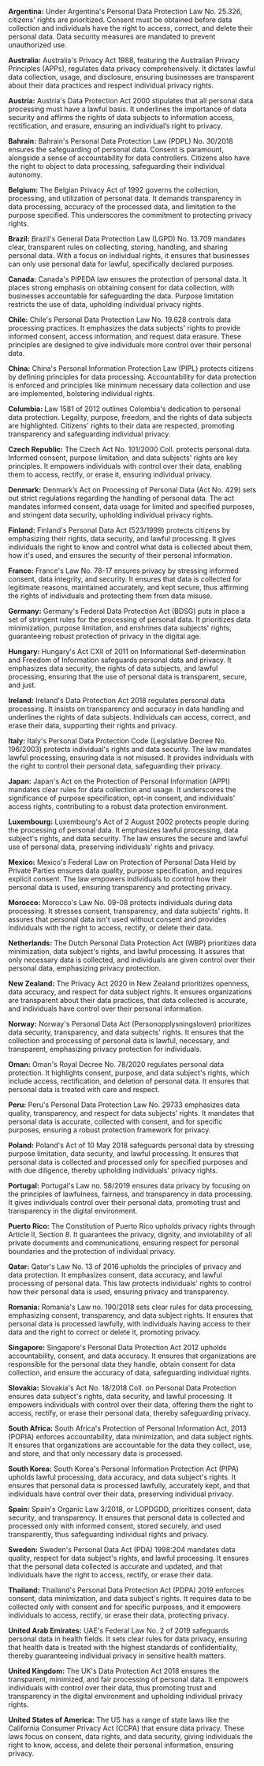 **Argentina:** Under Argentina's Personal Data Protection Law No. 25.326, citizens' rights are prioritized. Consent must be obtained before data collection and individuals have the right to access, correct, and delete their personal data. Data security measures are mandated to prevent unauthorized use.

**Australia:** Australia's Privacy Act 1988, featuring the Australian Privacy Principles (APPs), regulates data privacy comprehensively. It dictates lawful data collection, usage, and disclosure, ensuring businesses are transparent about their data practices and respect individual privacy rights.

**Austria:** Austria's Data Protection Act 2000 stipulates that all personal data processing must have a lawful basis. It underlines the importance of data security and affirms the rights of data subjects to information access, rectification, and erasure, ensuring an individual’s right to privacy.

**Bahrain:** Bahrain's Personal Data Protection Law (PDPL) No. 30/2018 ensures the safeguarding of personal data. Consent is paramount, alongside a sense of accountability for data controllers. Citizens also have the right to object to data processing, safeguarding their individual autonomy.

**Belgium:** The Belgian Privacy Act of 1992 governs the collection, processing, and utilization of personal data. It demands transparency in data processing, accuracy of the processed data, and limitation to the purpose specified. This underscores the commitment to protecting privacy rights.

**Brazil:** Brazil's General Data Protection Law (LGPD) No. 13.709 mandates clear, transparent rules on collecting, storing, handling, and sharing personal data. With a focus on individual rights, it ensures that businesses can only use personal data for lawful, specifically declared purposes.

**Canada:** Canada's PIPEDA law ensures the protection of personal data. It places strong emphasis on obtaining consent for data collection, with businesses accountable for safeguarding the data. Purpose limitation restricts the use of data, upholding individual privacy rights.

**Chile:** Chile's Personal Data Protection Law No. 19.628 controls data processing practices. It emphasizes the data subjects' rights to provide informed consent, access information, and request data erasure. These principles are designed to give individuals more control over their personal data.

**China:** China's Personal Information Protection Law (PIPL) protects citizens by defining principles for data processing. Accountability for data protection is enforced and principles like minimum necessary data collection and use are implemented, bolstering individual rights.

**Columbia:** Law 1581 of 2012 outlines Colombia's dedication to personal data protection. Legality, purpose, freedom, and the rights of data subjects are highlighted. Citizens' rights to their data are respected, promoting transparency and safeguarding individual privacy.

**Czech Republic:** The Czech Act No. 101/2000 Coll. protects personal data. Informed consent, purpose limitation, and data subjects' rights are key principles. It empowers individuals with control over their data, enabling them to access, rectify, or erase it, ensuring individual privacy.

**Denmark:** Denmark’s Act on Processing of Personal Data (Act No. 429) sets out strict regulations regarding the handling of personal data. The act mandates informed consent, data usage for limited and specified purposes, and stringent data security, upholding individual privacy rights. 

**Finland:** Finland's Personal Data Act (523/1999) protects citizens by emphasizing their rights, data security, and lawful processing. It gives individuals the right to know and control what data is collected about them, how it's used, and ensures the security of their personal information.

**France:** France's Law No. 78-17 ensures privacy by stressing informed consent, data integrity, and security. It ensures that data is collected for legitimate reasons, maintained accurately, and kept secure, thus affirming the rights of individuals and protecting them from data misuse.

**Germany:** Germany's Federal Data Protection Act (BDSG) puts in place a set of stringent rules for the processing of personal data. It prioritizes data minimization, purpose limitation, and enshrines data subjects' rights, guaranteeing robust protection of privacy in the digital age. 

**Hungary:** Hungary's Act CXII of 2011 on Informational Self-determination and Freedom of Information safeguards personal data and privacy. It emphasizes data security, the rights of data subjects, and lawful processing, ensuring that the use of personal data is transparent, secure, and just.

**Ireland:** Ireland's Data Protection Act 2018 regulates personal data processing. It insists on transparency and accuracy in data handling and underlines the rights of data subjects. Individuals can access, correct, and erase their data, supporting their rights and privacy.

**Italy:** Italy's Personal Data Protection Code (Legislative Decree No. 196/2003) protects individual's rights and data security. The law mandates lawful processing, ensuring data is not misused. It provides individuals with the right to control their personal data, safeguarding their privacy.

**Japan:** Japan's Act on the Protection of Personal Information (APPI) mandates clear rules for data collection and usage. It underscores the significance of purpose specification, opt-in consent, and individuals' access rights, contributing to a robust data protection environment.

**Luxembourg:** Luxembourg's Act of 2 August 2002 protects people during the processing of personal data. It emphasizes lawful processing, data subject's rights, and data security. The law ensures the secure and lawful use of personal data, preserving individuals' rights and privacy.

**Mexico:** Mexico's Federal Law on Protection of Personal Data Held by Private Parties ensures data quality, purpose specification, and requires explicit consent. The law empowers individuals to control how their personal data is used, ensuring transparency and protecting privacy.

**Morocco:** Morocco's Law No. 09-08 protects individuals during data processing. It stresses consent, transparency, and data subjects' rights. It assures that personal data isn't used without consent and provides individuals with the right to access, rectify, or delete their data.

**Netherlands:** The Dutch Personal Data Protection Act (WBP) prioritizes data minimization, data subject's rights, and lawful processing. It assures that only necessary data is collected, and individuals are given control over their personal data, emphasizing privacy protection.

**New Zealand:** The Privacy Act 2020 in New Zealand prioritizes openness, data accuracy, and respect for data subject rights. It ensures organizations are transparent about their data practices, that data collected is accurate, and individuals have control over their personal information. 

**Norway:** Norway's Personal Data Act (Personopplysningsloven) prioritizes data security, transparency, and data subjects' rights. It ensures that the collection and processing of personal data is lawful, necessary, and transparent, emphasizing privacy protection for individuals.

**Oman:** Oman's Royal Decree No. 78/2020 regulates personal data protection. It highlights consent, purpose, and data subject's rights, which include access, rectification, and deletion of personal data. It ensures that personal data is treated with care and respect.

**Peru:** Peru's Personal Data Protection Law No. 29733 emphasizes data quality, transparency, and respect for data subjects' rights. It mandates that personal data is accurate, collected with consent, and for specific purposes, ensuring a robust protection framework for privacy.

**Poland:** Poland's Act of 10 May 2018 safeguards personal data by stressing purpose limitation, data security, and lawful processing. It ensures that personal data is collected and processed only for specified purposes and with due diligence, thereby upholding individuals' privacy rights.

**Portugal:** Portugal's Law no. 58/2019 ensures data privacy by focusing on the principles of lawfulness, fairness, and transparency in data processing. It gives individuals control over their personal data, promoting trust and transparency in the digital environment.

**Puerto Rico:** The Constitution of Puerto Rico upholds privacy rights through Article II, Section 8. It guarantees the privacy, dignity, and inviolability of all private documents and communications, ensuring respect for personal boundaries and the protection of individual privacy.

**Qatar:** Qatar's Law No. 13 of 2016 upholds the principles of privacy and data protection. It emphasizes consent, data accuracy, and lawful processing of personal data. This law protects individuals' rights to control how their personal data is used, ensuring privacy and transparency.

**Romania:** Romania's Law no. 190/2018 sets clear rules for data processing, emphasizing consent, transparency, and data subject rights. It ensures that personal data is processed lawfully, with individuals having access to their data and the right to correct or delete it, promoting privacy.

**Singapore:** Singapore's Personal Data Protection Act 2012 upholds accountability, consent, and data accuracy. It ensures that organizations are responsible for the personal data they handle, obtain consent for data collection, and ensure the accuracy of data, safeguarding individual rights.

**Slovakia:** Slovakia's Act No. 18/2018 Coll. on Personal Data Protection ensures data subject's rights, data security, and lawful processing. It empowers individuals with control over their data, offering them the right to access, rectify, or erase their personal data, thereby safeguarding privacy.

**South Africa:** South Africa's Protection of Personal Information Act, 2013 (POPIA) enforces accountability, data minimization, and data subject rights. It ensures that organizations are accountable for the data they collect, use, and store, and that only necessary data is processed.

**South Korea:** South Korea's Personal Information Protection Act (PIPA) upholds lawful processing, data accuracy, and data subject's rights. It ensures that personal data is processed lawfully, accurately kept, and that individuals have control over their data, preserving individual privacy.

**Spain:** Spain's Organic Law 3/2018, or LOPDGDD, prioritizes consent, data security, and transparency. It ensures that personal data is collected and processed only with informed consent, stored securely, and used transparently, thus safeguarding individual rights and privacy.

**Sweden:** Sweden's Personal Data Act (PDA) 1998:204 mandates data quality, respect for data subject's rights, and lawful processing. It ensures that the personal data collected is accurate and updated, and that individuals have the right to access, rectify, or erase their data.

**Thailand:** Thailand's Personal Data Protection Act (PDPA) 2019 enforces consent, data minimization, and data subject's rights. It requires data to be collected only with consent and for specific purposes, and it empowers individuals to access, rectify, or erase their data, protecting privacy.

**United Arab Emirates:** UAE's Federal Law No. 2 of 2019 safeguards personal data in health fields. It sets clear rules for data privacy, ensuring that health data is treated with the highest standards of confidentiality, thereby guaranteeing individual privacy in sensitive health matters.

**United Kingdom:** The UK's Data Protection Act 2018 ensures the transparent, minimized, and fair processing of personal data. It empowers individuals with control over their data, thus promoting trust and transparency in the digital environment and upholding individual privacy rights.

**United States of America:** The US has a range of state laws like the California Consumer Privacy Act (CCPA) that ensure data privacy. These laws focus on consent, data rights, and data security, giving individuals the right to know, access, and delete their personal information, ensuring privacy.